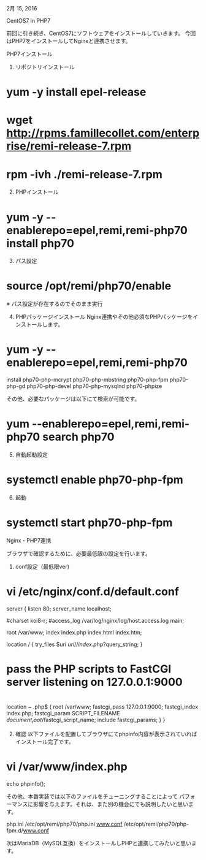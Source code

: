 2月 15, 2016

CentOS7 in PHP7




前回に引き続き、CentOS7にソフトウェアをインストールしていきます。
今回はPHP7をインストールしてNginxと連携させます。

PHP7インストール

1. リポジトリインストール
# yum -y install epel-release
# wget http://rpms.famillecollet.com/enterprise/remi-release-7.rpm
# rpm -ivh ./remi-release-7.rpm

2. PHPインストール
# yum -y --enablerepo=epel,remi,remi-php70 install php70

3. パス設定
# source /opt/remi/php70/enable
※ パス設定が存在するのでそのまま実行

4. PHPパッケージインストール
Nginx連携やその他必須なPHPパッケージをインストールします。
# yum -y --enablerepo=epel,remi,remi-php70
install php70-php-mcrypt php70-php-mbstring php70-php-fpm
php70-php-gd php70-php-devel php70-php-mysqlnd php70-phpize

その他、必要なパッケージは以下にて検索が可能です。
# yum --enablerepo=epel,remi,remi-php70 search php70

5. 自動起動設定
# systemctl enable php70-php-fpm

6. 起動
# systemctl start php70-php-fpm

Nginx・PHP7連携

ブラウザで確認するために、必要最低限の設定を行います。

1. conf設定（最低限ver)
# vi /etc/nginx/conf.d/default.conf

server {
listen 80;
server_name localhost;

#charset koi8-r;
#access_log /var/log/nginx/log/host.access.log main;

root /var/www;
index index.php index.html index.htm;

location / {
try_files $uri $uri/ /index.php?$query_string;
}

# pass the PHP scripts to FastCGI server listening on 127.0.0.1:9000
#
location ~ \.php$ {
root /var/www;
fastcgi_pass 127.0.0.1:9000;
fastcgi_index index.php;
fastcgi_param SCRIPT_FILENAME $document_root/$fastcgi_script_name;
include fastcgi_params;
}
}

2. 確認
以下ファイルを配置してブラウザにてphpinfo内容が表示されていればインストール完了です。

# vi /var/www/index.php

echo phpinfo();

その他、本番実装では以下のファイルをチューニングすることによって
パフォーマンスに影響を与えます。それは、また別の機会にでも説明したいと思います。

php.ini
/etc/opt/remi/php70/php.ini
www.conf
/etc/opt/remi/php70/php-fpm.d/www.conf

次はMariaDB（MySQL互換）をインストールしPHPと連携してみたいと思います。